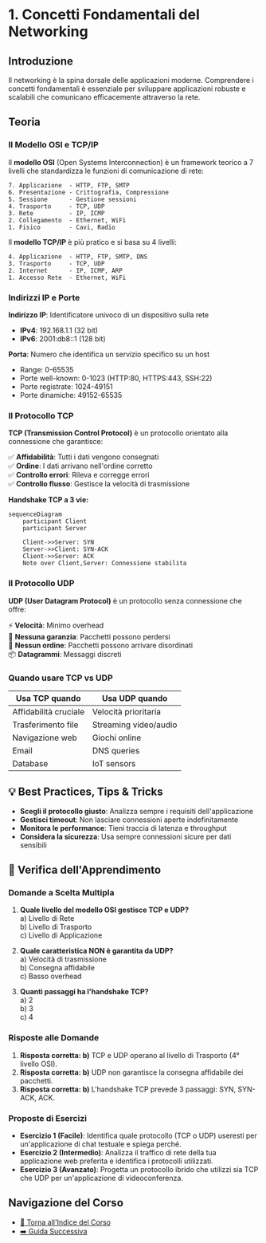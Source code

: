 # 1. Concetti Fondamentali del Networking

## Introduzione
Il networking è la spina dorsale delle applicazioni moderne. Comprendere i concetti fondamentali è essenziale per sviluppare applicazioni robuste e scalabili che comunicano efficacemente attraverso la rete.

## Teoria

### Il Modello OSI e TCP/IP

Il **modello OSI** (Open Systems Interconnection) è un framework teorico a 7 livelli che standardizza le funzioni di comunicazione di rete:

```
7. Applicazione  - HTTP, FTP, SMTP
6. Presentazione - Crittografia, Compressione
5. Sessione      - Gestione sessioni
4. Trasporto     - TCP, UDP
3. Rete          - IP, ICMP
2. Collegamento  - Ethernet, WiFi
1. Fisico        - Cavi, Radio
```

Il **modello TCP/IP** è più pratico e si basa su 4 livelli:

```
4. Applicazione  - HTTP, FTP, SMTP, DNS
3. Trasporto     - TCP, UDP
2. Internet      - IP, ICMP, ARP
1. Accesso Rete  - Ethernet, WiFi
```

### Indirizzi IP e Porte

**Indirizzo IP**: Identificatore univoco di un dispositivo sulla rete
- **IPv4**: 192.168.1.1 (32 bit)
- **IPv6**: 2001:db8::1 (128 bit)

**Porta**: Numero che identifica un servizio specifico su un host
- Range: 0-65535
- Porte well-known: 0-1023 (HTTP:80, HTTPS:443, SSH:22)
- Porte registrate: 1024-49151
- Porte dinamiche: 49152-65535

### Il Protocollo TCP

**TCP (Transmission Control Protocol)** è un protocollo orientato alla connessione che garantisce:

✅ **Affidabilità**: Tutti i dati vengono consegnati  
✅ **Ordine**: I dati arrivano nell'ordine corretto  
✅ **Controllo errori**: Rileva e corregge errori  
✅ **Controllo flusso**: Gestisce la velocità di trasmissione  

**Handshake TCP a 3 vie:**
```mermaid
sequenceDiagram
    participant Client
    participant Server
    
    Client->>Server: SYN
    Server->>Client: SYN-ACK
    Client->>Server: ACK
    Note over Client,Server: Connessione stabilita
```

### Il Protocollo UDP

**UDP (User Datagram Protocol)** è un protocollo senza connessione che offre:

⚡ **Velocità**: Minimo overhead  
🚫 **Nessuna garanzia**: Pacchetti possono perdersi  
🚫 **Nessun ordine**: Pacchetti possono arrivare disordinati  
📦 **Datagrammi**: Messaggi discreti  

### Quando usare TCP vs UDP

| **Usa TCP quando** | **Usa UDP quando** |
|-------------------|------------------|
| Affidabilità cruciale | Velocità prioritaria |
| Trasferimento file | Streaming video/audio |
| Navigazione web | Giochi online |
| Email | DNS queries |
| Database | IoT sensors |

## 💡 Best Practices, Tips & Tricks

- **Scegli il protocollo giusto**: Analizza sempre i requisiti dell'applicazione
- **Gestisci timeout**: Non lasciare connessioni aperte indefinitamente  
- **Monitora le performance**: Tieni traccia di latenza e throughput
- **Considera la sicurezza**: Usa sempre connessioni sicure per dati sensibili

## 🧠 Verifica dell'Apprendimento

### Domande a Scelta Multipla

1. **Quale livello del modello OSI gestisce TCP e UDP?**  
    a) Livello di Rete  
    b) Livello di Trasporto  
    c) Livello di Applicazione

2. **Quale caratteristica NON è garantita da UDP?**  
    a) Velocità di trasmissione  
    b) Consegna affidabile  
    c) Basso overhead

3. **Quanti passaggi ha l'handshake TCP?**  
    a) 2  
    b) 3  
    c) 4

### Risposte alle Domande
1. **Risposta corretta: b)** TCP e UDP operano al livello di Trasporto (4° livello OSI).
2. **Risposta corretta: b)** UDP non garantisce la consegna affidabile dei pacchetti.
3. **Risposta corretta: b)** L'handshake TCP prevede 3 passaggi: SYN, SYN-ACK, ACK.

### Proposte di Esercizi
- **Esercizio 1 (Facile)**: Identifica quale protocollo (TCP o UDP) useresti per un'applicazione di chat testuale e spiega perché.
- **Esercizio 2 (Intermedio)**: Analizza il traffico di rete della tua applicazione web preferita e identifica i protocolli utilizzati.
- **Esercizio 3 (Avanzato)**: Progetta un protocollo ibrido che utilizzi sia TCP che UDP per un'applicazione di videoconferenza.

## Navigazione del Corso
- [📑 Torna all'Indice del Corso](../README.md)
- [➡️ Guida Successiva](02-Introduzione-ai-Socket.md)
